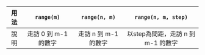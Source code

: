 |用法| `range(m)` | `range(n, m)` | `range(n, m, step)` |
|:---:|:---:|:---:|:---:|
|說明|走訪 0 到 m-1 的數字 | 走訪 n 到 m-1 的數字 |以step為間距，走訪 n 到 m-1 的數字|